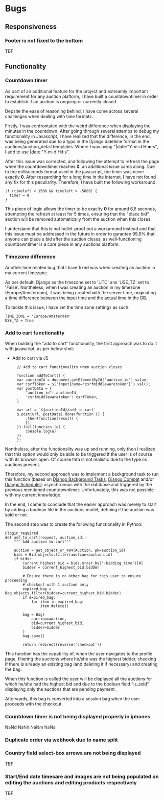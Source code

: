 # Bugs

## Responsiveness

### Footer is not fixed to the bottom
TBF




## Functionality

### Countdown timer
As part of an additional feature for the project and extreamly important requirement for any auction plaftorm, I have built a countdowntimer in order to establish if an auction is ongoing or currently closed.

Depsite the ease of reasoning behind, I have come across several challenges when dealing with time formats.

Firstly, I was confrontated with the weird difference when displaying the minutes in the countdown. 
After going through several attemps to debug my functionality in Javascript, I have realized that the difference, in the end, was being generated due to a typo in the Django datetime format in the auctions/auction_detail templates. Where I was using "|date:"Y-m-d H:**m**:s", I add to use |date:"Y-m-d H:**i**:s".

After this issue was corrected, and following the attempt to refresh the page when the countdowntimer reaches **0**, an additional issue cama along. Due to the milliseconds format used in the javascript, the timer was never exactly **0**. After researching for a long time in the internet, I have not found any fix for this peculiarity. Therefore, I have built the following workaround:

    if (timeleft < 1500 && timeleft > -5000) {
      timer = 0
    } 

This piece of logic allows the timer to be exaclty **0** for around 6,5 seconds, attempting the refresh at least for 5 times, ensuring that the "place bid" section will be removed automatically from the auction when this closes.

I understand that this is not bullet-proof but a workaround instead and that this issue must be addressed in the future in order to gurantee 99,9% that anyone can place a bid after the auction closes, as well-functioning countdowntimer is a core piece in any auctions platform.


### Timezone difference
Another time related bug that I have fixed was when creating an auction in my current timezone.

As per default, Django as the timezone set to 'UTC' ans 'USE_TZ' set to 'False'. Nontheless, when I was creating an auction in my timezone (Europe/Amsterdam), it was being created with the server time, originating a time difference between the input time and the actual time in the DB.

To tackle this issue, I have set the time zone settings as such:

    TIME_ZONE = 'Europe/Amsterdam'
    USE_TZ = True


### Add to cart functionality
When bulding the "add to cart" functionality, the first approach was to do it with javascript, as per below shot:

* Add to cart via JS

        // Add to cart functionality when auction closes

        function addToCart() {
        var auctionId = document.getElementById('auction_id').value;
        var csrfToken = $('input[name="csrfmiddlewaretoken"]').val();
        var postData = {
            "auction_id": auctionId,
            'csrfmiddlewaretoken': csrfToken,
        }

        var url = `${auctionId}/add_to_cart`
        $.post(url, postData).done(function () {            
            .then(function(result) {
            });
        }).fail(function (e) {
            console.log(e)
        })
        };

Nontheless, after the functionality was up and running, only then I realized that this option would only be able to be triggered if the user is of course with its browser open. Of course thta is not realistic due to the type os auctions present.

Therefore, my second approach was to implement a background task to run this function (based on [Django Background Tasks](https://django-background-tasks.readthedocs.io/en/latest/ "Django Background Tasks"), [Django Compat](https://github.com/arteria/django-compat "Django Compat") and/or [Django Scheduler](https://github.com/llazzaro/django-scheduler "Django Scheduler")) asynchronous with the database and triggered by the previous mentioned countdowntimer. Unfortunately, this was not possible with my current knowledge.

In the end, I came to conclude that the easier approach was merely to start by adding a boolean fild in the auctions model, defining if the auction was sold or not.

The second step was to create the following functionality in Python:


    @login_required
    def add_to_cart(request, auction_id):
        """ Add auction to cart"""

        auction = get_object_or_404(Auction, pk=auction_id)
        bids = Bid.objects.filter(auction=auction.id)
        if bids:
            current_highest_bid = bids.order_by('-bidding_time')[0]
            bidder = current_highest_bid.bidder

            # Ensure there is no other bag for this user to ensure proceeding
            # checkout with 1 auction only
            expired_bag = Bag.objects.filter(bidder=current_highest_bid.bidder)
            if expired_bag:
                for item in expired_bag:
                    item.delete()

            bag = Bag(
                auction=auction,
                bid=current_highest_bid,
                bidder=bidder
            )
            bag.save()

            return redirect(reverse('checkout'))

This function has the capability of, when the user navigates to the profile page, filtering the auctions where he/she was the highest bidder, checking if there is already an existing bag (and deleting it if necessary) and creating the bag.

When this function is called the user will be displayed all the auctions for which he/she had the highest bid and due to the boolean field "is_sold" displaying only the auctions that are pending payment.

Afterwards, this bag is converted into a session bag when the user proceeds with the checkout.


### Countdown timer is not being displayed properly in iphones

NaNd NaNh NaNm NaNs


### Duplicate order via webhook due to name split

### Country field select-box arrows are not being displayed

TBF

### Start/End date timesare and images are not being populated on editing the auctions and editing products respectively

TBF
